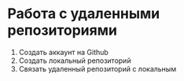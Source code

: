 # Работа с удаленными репозиториями #

1. Создать аккаунт на Github
2. Создать локальный репозиторий
3. Связать удаленный репозиторий с локальным 
